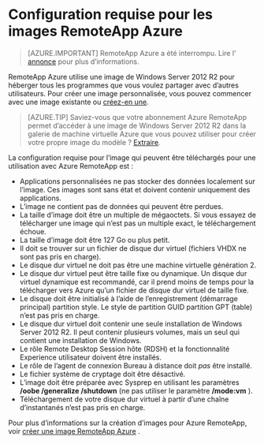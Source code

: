 
<properties
    pageTitle="Configuration requise d’image RemoteApp Azure | Microsoft Azure"
    description="En savoir plus sur la configuration requise pour la création d’images pour être utilisé avec Azure RemoteApp"
    services="remoteapp"
    documentationCenter=""
    authors="lizap"
    manager="mbaldwin" />

<tags
    ms.service="remoteapp"
    ms.workload="compute"
    ms.tgt_pltfrm="na"
    ms.devlang="na"
    ms.topic="article"
    ms.date="08/15/2016"
    ms.author="elizapo" />



# <a name="requirements-for-azure-remoteapp-images"></a>Configuration requise pour les images RemoteApp Azure

> [AZURE.IMPORTANT]
> RemoteApp Azure a été interrompu. Lire l' [annonce](https://go.microsoft.com/fwlink/?linkid=821148) pour plus d’informations.

RemoteApp Azure utilise une image de Windows Server 2012 R2 pour héberger tous les programmes que vous voulez partager avec d’autres utilisateurs. Pour créer une image personnalisée, vous pouvez commencer avec une image existante ou [créez-en une](remoteapp-create-custom-image.md).

> [AZURE.TIP] Saviez-vous que votre abonnement Azure RemoteApp permet d’accéder à une image de Windows Server 2012 R2 dans la galerie de machine virtuelle Azure que vous pouvez utiliser pour créer votre propre image du modèle ? [Extraire](remoteapp-image-on-azurevm.md).  


La configuration requise pour l’image qui peuvent être téléchargés pour une utilisation avec Azure RemoteApp est :


- Applications personnalisées ne pas stocker des données localement sur l’image. Ces images sont sans état et doivent contenir uniquement des applications.
- L’image ne contient pas de données qui peuvent être perdues.
- La taille d’image doit être un multiple de mégaoctets. Si vous essayez de télécharger une image qui n’est pas un multiple exact, le téléchargement échoue.
- La taille d’image doit être 127 Go ou plus petit.
- Il doit se trouver sur un fichier de disque dur virtuel (fichiers VHDX ne sont pas pris en charge).
- Le disque dur virtuel ne doit pas être une machine virtuelle génération 2.
- Le disque dur virtuel peut être taille fixe ou dynamique. Un disque dur virtuel dynamique est recommandé, car il prend moins de temps pour la télécharger vers Azure qu’un fichier de disque dur virtuel de taille fixe.
- Le disque doit être initialisé à l’aide de l’enregistrement (démarrage principal) partition style. Le style de partition GUID partition GPT (table) n’est pas pris en charge.
- Le disque dur virtuel doit contenir une seule installation de Windows Server 2012 R2. Il peut contenir plusieurs volumes, mais un seul qui contient une installation de Windows.
- Le rôle Remote Desktop Session hôte (RDSH) et la fonctionnalité Experience utilisateur doivent être installés.
- Le rôle de l’agent de connexion Bureau à distance doit *pas* être installé.
- Le fichier système de cryptage doit être désactivé.
- L’image doit être préparée avec Sysprep en utilisant les paramètres **/oobe /generalize /shutdown** (ne pas utiliser le paramètre **/mode:vm** ).
- Téléchargement de votre disque dur virtuel à partir d’une chaîne d’instantanés n’est pas pris en charge.

Pour plus d’informations sur la création d’images pour Azure RemoteApp, voir [créer une image RemoteApp Azure](remoteapp-imageoptions.md) .
